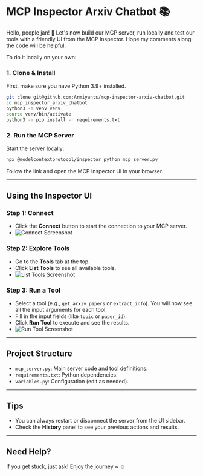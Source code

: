 # MCP Inspector Arxiv Chatbot 📚

Hello, people jan! 🤗
Let's now build our MCP server, run locally and test our tools with a friendly UI from the MCP Inspector.
Hope my comments along the code will be helpful. 

To do it locally on your own: 

### 1. Clone & Install

First, make sure you have Python 3.9+ installed.

```bash
git clone git@github.com:Armiyants/mcp-inspector-arxiv-chatbot.git
cd mcp_inspector_arxiv_chatbot
python3 -m venv venv
source venv/bin/activate
python3 -m pip install -r requirements.txt
```

### 2. Run the MCP Server

Start the server locally:

```bash
npx @modelcontextprotocol/inspector python mcp_server.py
```

Follow the link and open the MCP Inspector UI in your browser.

---

## Using the Inspector UI

### Step 1: Connect
- Click the **Connect** button to start the connection to your MCP server.
- ![Connect Screenshot](<add-your-screenshot-path-here>)

### Step 2: Explore Tools
- Go to the **Tools** tab at the top.
- Click **List Tools** to see all available tools.
- ![List Tools Screenshot](</Users/macbook/Desktop/mcp_inspector_arxiv_chatbot/screenshots/tg_image_3954731087.png>)

### Step 3: Run a Tool
- Select a tool (e.g., `get_arxiv_papers` or `extract_info`). You will now see all the input arguments for each tool.
- Fill in the input fields (like `topic` or `paper_id`).
- Click **Run Tool** to execute and see the results.
- ![Run Tool Screenshot](</Users/macbook/Desktop/mcp_inspector_arxiv_chatbot/screenshots/tg_image_2792832877.png>)

---

## Project Structure
- `mcp_server.py`: Main server code and tool definitions.
- `requirements.txt`: Python dependencies.
- `variables.py`: Configuration (edit as needed).

---

## Tips
- You can always restart or disconnect the server from the UI sidebar.
- Check the **History** panel to see your previous actions and results.

---

## Need Help?
If you get stuck, just ask! 
Enjoy the journey ~ ☺️